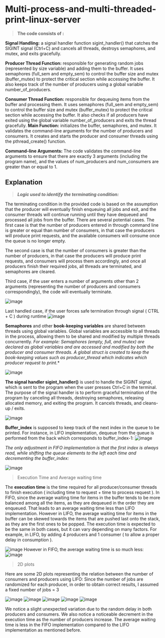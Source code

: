 
# Multi-process-and-multi-threaded-print-linux-server

> **The code consists of :**

 **Signal Handling:** a signal handler function sigint_handler() that catches the SIGINT signal (Ctrl+C) and cancels all threads, destroys semaphores, and mutex, and exits gracefully.

**Producer Thread Function:** responsible for generating random jobs (represented by size variable) and adding them to the buffer. It uses semaphores (full_sem and empty_sem) to control the buffer size and mutex (buffer_mutex) to protect the critical section while accessing the buffer. It also keeps track of the number of producers using a global variable number_of_producers.

**Consumer Thread Function:** responsible for dequeuing items from the buffer and processing them. It uses semaphores (full_sem and empty_sem) to control the buffer size and mutex (buffer_mutex) to protect the critical section while accessing the buffer. It also checks if all producers have exited using the global variable number_of_producers and exits the thread gracefully.
**Main Function:** initializes the buffer, semaphores, and mutex. It validates the command-line arguments for the number of producers and consumers. It creates and starts the producer and consumer threads using the pthread_create() function.

**Command-line Arguments:** The code validates the command-line arguments to ensure that there are exactly 3 arguments (including the program name), and the values of num_producers and num_consumers are greater than or equal to 1.


## Explanation

> ***Logic used to identify the terminating condition:***

The terminating condition in the provided code is based on the assumption that the producer will eventually finish enqueuing all jobs and exit, and the consumer threads will continue running until they have dequeued and processed all jobs from the buffer.
There are several potential cases.
 The first case is that the number of producers entered in through command line is greater or equal than number of consumers, in that case the producers will produce print requests, and the available consumers will consume once the queue is no longer empty. 

The second case is that the number of consumers is greater than the number of producers, in that case the producers will produce print requests, and consumers will process them accordingly, and once all producers finish their required jobs, all threads are terminated, and semaphores are cleared.

Third case, if the user enters a number of arguments other than 2 arguments (representing the number of producers and consumers correspondingly), the code will eventually terminate.

![image](https://user-images.githubusercontent.com/84717550/231606296-9ce8c0ee-f244-4225-9ca8-887862ea9bd9.png)

Last handled case, if the user forces safe termination through signal ( CTRL + C ) during runtime
![image](https://user-images.githubusercontent.com/84717550/231606330-8f5a8c86-6f03-4983-9ab3-55005d2b51e4.png)

**Semaphores** and other **book-keeping variables** are shared between threads using global variables. Global variables are accessible to all threads in the process, allowing them to be shared and modified by multiple threads concurrently.
*For example:*
*Semaphores (empty, full, and mutex) are declared as global variables and are accessed and modified by both the producer and consumer threads.
A global struct is created to keep the book-keeping values such as producer_thread which indicates which producer request to print.**

![image](https://user-images.githubusercontent.com/84717550/231606397-204c5731-f267-4f42-9289-8876875b9744.png)

**The signal handler sigint_handler()** is used to handle the SIGINT signal, which is sent to the program when the user presses Ctrl+C in the terminal. The purpose of the signal handler is to perform graceful termination of the program by canceling all threads, destroying semaphores, releasing allocated memory, and exiting the program. It cancels threads, and cleans-up / exits.

![image](https://user-images.githubusercontent.com/84717550/231606429-abacb9f4-96f1-42c9-91f3-9fe4dfb653b4.png)


**Buffer_index** is supposed to keep track of the next index in the queue to be printed.
For instance, in LIFO implementation, dequeue from the queue is performed from the back which corresponds to buffer_index-1:
![image](https://user-images.githubusercontent.com/84717550/231606468-88ad72ee-5025-4139-964a-5b4f0c2080b0.png)

*The only adjustment in FIFO implementation is that the first index is always read, while shifting the queue elements to the left each time and decrementing the buffer_index:*

![image](https://user-images.githubusercontent.com/84717550/231606488-84a06bdf-f353-4f6e-a91f-532c6d35747a.png)

> Execution Time and Average waiting time

The **execution time** is the time required for all producer/consumer threads to finish execution ( including time to request + time to process request ).
In FIFO, since the average waiting time for items in the buffer tends to be more balanced among all the items, as they are dequeued in the order they are enqueued.
That leads to an average waiting time less than LIFO implementation.
However in LIFO, the average waiting time for items in the buffer can be skewed towards the items that are pushed last onto the stack, as they are the first ones to be popped.
The execution time is expected to be the same in both cases, but it can vary depending on many factors.
For example, in LIFO, by adding 4 producers and 1 consumer ( to allow a proper delay in consumption ).

![image](https://user-images.githubusercontent.com/84717550/231606535-d70d197f-c7c5-47d4-bbea-47a4e4a9d123.png)
However in FIFO, the average waiting time is so much less:
![image](https://user-images.githubusercontent.com/84717550/231606553-1c583a0c-9bdc-417f-a00a-7baf38b18953.png)

> 2D plots

Here are some 2D plots representing the relation between the number of consumers and producers using LIFO:
Since the number of jobs are randomized for each producer, in order to obtain correct results, I assumed a fixed number of jobs = 3

![image](https://user-images.githubusercontent.com/84717550/231606622-8a6ea83f-afcf-4545-afa5-e3b21a178826.png)
![image](https://user-images.githubusercontent.com/84717550/231606664-daa3f82f-c358-4885-b16e-434e072d1b71.png)
![image](https://user-images.githubusercontent.com/84717550/231606778-cf3f5680-36f4-4c00-8fc6-879b62bf1e63.png)
![image](https://user-images.githubusercontent.com/84717550/231606806-7f39ae5b-8768-4710-b066-73d1c29253b1.png)
![image](https://user-images.githubusercontent.com/84717550/231606849-e10aca1b-7cea-4b86-af75-621a409948fc.png)

We notice a slight unexpected variation due to the random delay in both producers and consumers. We also notice a noticeable decrement in the execution time as the number of producers increase.
The average waiting time is less in the FIFO implementation compared to the LIFO implementation as mentioned before.

